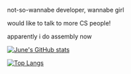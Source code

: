 <!--
**junekomeiji/junekomeiji** is a ✨ _special_ ✨ repository because its `README.md` (this file) appears on your GitHub profile.

Here are some ideas to get you started:

- 🔭 I’m currently working on ...
- 🌱 I’m currently learning ...
- 👯 I’m looking to collaborate on ...
- 🤔 I’m looking for help with ...
- 💬 Ask me about ...
- 📫 How to reach me: ...
- 😄 Pronouns: ...
- ⚡ Fun fact: ...
-->

<p>not-so-wannabe developer, wannabe girl</p>
<p>would like to talk to more CS people!</p>
<p>apparently i do assembly now</p>

[![June's GitHub stats](https://github-readme-stats.vercel.app/api?username=junekomeiji)](https://github.com/anuraghazra/github-readme-stats)

[![Top Langs](https://github-readme-stats.vercel.app/api/top-langs/?username=junekomeiji&layout=compact)](https://github.com/anuraghazra/github-readme-stats)
